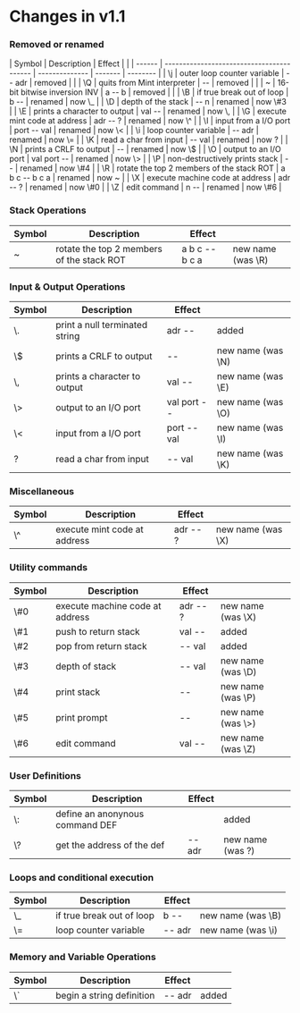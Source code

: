 # Changes in v1.1

### Removed or renamed

| Symbol | Description                               | Effect         |         |
| ------ | ----------------------------------------- | -------------- | ------- | -------- |
| \\j    | outer loop counter variable               | -- adr         | removed |          |
| \\Q    | quits from Mint interpreter               | --             | removed |          |
| \~     | 16-bit bitwise inversion INV              | a -- b         | removed |          |
| \\B    | if true break out of loop                 | b --           | renamed | now \\\_ |
| \\D    | depth of the stack                        | -- n           | renamed | now \\#3 |
| \\E    | prints a character to output              | val --         | renamed | now \\,  |
| \\G    | execute mint code at address              | adr -- ?       | renamed | now \\^  |
| \\I    | input from a I/O port                     | port -- val    | renamed | now \\<  |
| \\i    | loop counter variable                     | -- adr         | renamed | now \\=  |
| \\K    | read a char from input                    | -- val         | renamed | now ?    |
| \\N    | prints a CRLF to output                   | --             | renamed | now \\$  |
| \\O    | output to an I/O port                     | val port --    | renamed | now \\>  |
| \\P    | non-destructively prints stack            | --             | renamed | now \\#4 |
| \\R    | rotate the top 2 members of the stack ROT | a b c -- b c a | renamed | now ~    |
| \\X    | execute machine code at address           | adr -- ?       | renamed | now \\#0 |
| \\Z    | edit command                              | n --           | renamed | now \\#6 |

### Stack Operations

| Symbol | Description                               | Effect         |                    |
| ------ | ----------------------------------------- | -------------- | ------------------ |
| ~      | rotate the top 2 members of the stack ROT | a b c -- b c a | new name (was \\R) |

### Input & Output Operations

| Symbol | Description                    | Effect      |                    |
| ------ | ------------------------------ | ----------- | ------------------ |
| \\.    | print a null terminated string | adr --      | added              |
| \\$    | prints a CRLF to output        | --          | new name (was \\N) |
| \\,    | prints a character to output   | val --      | new name (was \\E) |
| \\>    | output to an I/O port          | val port -- | new name (was \\O) |
| \\<    | input from a I/O port          | port -- val | new name (was \\I) |
| ?      | read a char from input         | -- val      | new name (was \\K) |

### Miscellaneous

| Symbol | Description                  | Effect   |                    |
| ------ | ---------------------------- | -------- | ------------------ |
| \\^    | execute mint code at address | adr -- ? | new name (was \\X) |

### Utility commands

| Symbol | Description                     | Effect   |                    |
| ------ | ------------------------------- | -------- | ------------------ |
| \\#0   | execute machine code at address | adr -- ? | new name (was \\X) |
| \\#1   | push to return stack            | val --   | added              |
| \\#2   | pop from return stack           | -- val   | added              |
| \\#3   | depth of stack                  | -- val   | new name (was \\D) |
| \\#4   | print stack                     | --       | new name (was \\P) |
| \\#5   | print prompt                    | --       | new name (was \\>) |
| \\#6   | edit command                    | val --   | new name (was \\Z) |

### User Definitions

| Symbol    | Description                     | Effect |                  |
| --------- | ------------------------------- | ------ | ---------------- |
| \\:       | define an anonynous command DEF |        | added            |
| \\?<CHAR> | get the address of the def      | -- adr | new name (was ?) |

### Loops and conditional execution

| Symbol | Description               | Effect |                    |
| ------ | ------------------------- | ------ | ------------------ |
| \\\_   | if true break out of loop | b --   | new name (was \\B) |
| \\=    | loop counter variable     | -- adr | new name (was \\i) |

### Memory and Variable Operations

| Symbol | Description               | Effect |       |
| ------ | ------------------------- | ------ | ----- |
| \\`    | begin a string definition | -- adr | added |
